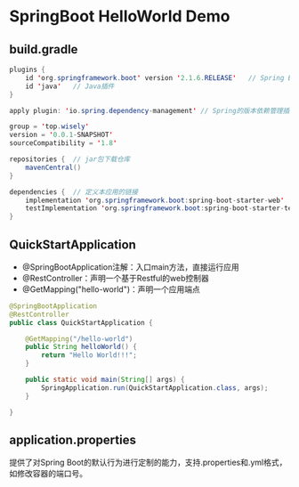 # SpringBoot HelloWorld Demo



## build.gradle

```java
plugins {
	id 'org.springframework.boot' version '2.1.6.RELEASE'   // Spring Boot Gradle插件，+ 版本号
	id 'java'   // Java插件
}

apply plugin: 'io.spring.dependency-management' // Spring的版本依赖管理插件

group = 'top.wisely'
version = '0.0.1-SNAPSHOT'
sourceCompatibility = '1.8'

repositories {  // jar包下载仓库
	mavenCentral()
}

dependencies {  // 定义本应用的链接
	implementation 'org.springframework.boot:spring-boot-starter-web'
	testImplementation 'org.springframework.boot:spring-boot-starter-test'
}
```


## QuickStartApplication

- @SpringBootApplication注解：入口main方法，直接运行应用
- @RestController：声明一个基于Restful的web控制器
- @GetMapping("hello-world")：声明一个应用端点

```java
@SpringBootApplication
@RestController
public class QuickStartApplication {

    @GetMapping("/hello-world")
    public String helloWorld() {
        return "Hello World!!!";
    }

    public static void main(String[] args) {
        SpringApplication.run(QuickStartApplication.class, args);
    }

}
```


## application.properties

提供了对Spring Boot的默认行为进行定制的能力，支持.properties和.yml格式，如修改容器的端口号。



